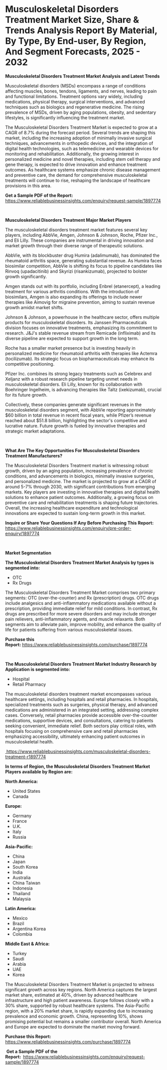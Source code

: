 <p><h1>Musculoskeletal Disorders Treatment Market Size, Share & Trends Analysis Report By Material, By Type, By End-user, By Region, And Segment Forecasts, 2025 - 2032</h1></p><p><strong>Musculoskeletal Disorders Treatment Market Analysis and Latest Trends</strong></p>
<p><p>Musculoskeletal disorders (MSDs) encompass a range of conditions affecting muscles, bones, tendons, ligaments, and nerves, leading to pain and functional limitations. Treatment options vary widely, including medications, physical therapy, surgical interventions, and advanced techniques such as biologics and regenerative medicine. The rising prevalence of MSDs, driven by aging populations, obesity, and sedentary lifestyles, is significantly influencing the treatment market.</p><p>The Musculoskeletal Disorders Treatment Market is expected to grow at a CAGR of 8.7% during the forecast period. Several trends are shaping this market, including the increasing adoption of minimally invasive surgical techniques, advancements in orthopedic devices, and the integration of digital health technologies, such as telemedicine and wearable devices for monitoring and rehabilitation. Additionally, the growing interest in personalized medicine and novel therapies, including stem cell therapy and gene therapy, is expected to drive innovation and enhance treatment outcomes. As healthcare systems emphasize chronic disease management and preventive care, the demand for comprehensive musculoskeletal treatments will continue to rise, reshaping the landscape of healthcare provisions in this area.</p></p>
<p><strong>Get a Sample PDF of the Report:&nbsp;</strong> <a href="https://www.reliablebusinessinsights.com/enquiry/request-sample/1897774?utm_campaign=84&utm_medium=2&utm_source=Github&utm_content=ia&utm_term=12042025&utm_id=musculoskeletal-disorders-treatment">https://www.reliablebusinessinsights.com/enquiry/request-sample/1897774</a></p>
<p>&nbsp;</p>
<p><strong>Musculoskeletal Disorders Treatment Major Market Players</strong></p>
<p><p>The musculoskeletal disorders treatment market features several key players, including AbbVie, Amgen, Johnson & Johnson, Roche, Pfizer Inc., and Eli Lilly. These companies are instrumental in driving innovation and market growth through their diverse range of therapeutic solutions.</p><p>AbbVie, with its blockbuster drug Humira (adalimumab), has dominated the rheumatoid arthritis space, generating substantial revenue. As Humira faces biosimilar competition, AbbVie is shifting its focus to pipeline candidates like Rinvoq (upadacitinib) and Skyrizi (risankizumab), projected to bolster growth significantly.</p><p>Amgen stands out with its portfolio, including Enbrel (etanercept), a leading treatment for various arthritis conditions. With the introduction of biosimilars, Amgen is also expanding its offerings to include newer therapies like Aimovig for migraine prevention, aiming to sustain revenue growth amidst market shifts.</p><p>Johnson & Johnson, a powerhouse in the healthcare sector, offers multiple products for musculoskeletal disorders. Its Janssen Pharmaceuticals division focuses on innovative treatments, emphasizing its commitment to research. J&J's stable revenue stream from Remicade (infliximab) and its diverse pipeline are expected to support growth in the long term.</p><p>Roche has a smaller market presence but is investing heavily in personalized medicine for rheumatoid arthritis with therapies like Actemra (tocilizumab). Its strategic focus on biopharmaceuticals may enhance its competitive positioning.</p><p>Pfizer Inc. combines its strong legacy treatments such as Celebrex and Xeljanz with a robust research pipeline targeting unmet needs in musculoskeletal disorders. Eli Lilly, known for its collaboration with Boehringer Ingelheim, is advancing therapies like Taltz (ixekizumab), crucial for its future growth.</p><p>Collectively, these companies generate significant revenues in the musculoskeletal disorders segment, with AbbVie reporting approximately $60 billion in total revenue in recent fiscal years, while Pfizer’s revenue reached about $51.8 billion, highlighting the sector's competitive and lucrative nature. Future growth is fueled by innovative therapies and strategic market adaptations.</p></p>
<p>&nbsp;</p>
<p><strong>What Are The Key Opportunities For Musculoskeletal Disorders Treatment Manufacturers?</strong></p>
<p><p>The Musculoskeletal Disorders Treatment market is witnessing robust growth, driven by an aging population, increasing prevalence of chronic conditions, and advancements in biologics, minimally invasive surgeries, and personalized medicine. The market is projected to grow at a CAGR of around 5-7% through 2030, with significant contributions from emerging markets. Key players are investing in innovative therapies and digital health solutions to enhance patient outcomes. Additionally, a growing focus on preventive care and rehabilitation treatments is shaping future trajectories. Overall, the increasing healthcare expenditure and technological innovations are expected to sustain long-term growth in this market.</p></p>
<p><strong>Inquire or Share Your Questions If Any Before Purchasing This Report:</strong> <a href="https://www.reliablebusinessinsights.com/enquiry/pre-order-enquiry/1897774?utm_campaign=84&utm_medium=2&utm_source=Github&utm_content=ia&utm_term=12042025&utm_id=musculoskeletal-disorders-treatment">https://www.reliablebusinessinsights.com/enquiry/pre-order-enquiry/1897774</a></p>
<p>&nbsp;</p>
<p><strong>Market Segmentation</strong></p>
<p><strong>The Musculoskeletal Disorders Treatment Market Analysis by types is segmented into:</strong></p>
<p><ul><li>OTC</li><li>Rx Drugs</li></ul></p>
<p><p>The Musculoskeletal Disorders Treatment Market comprises two primary segments: OTC (over-the-counter) and Rx (prescription) drugs. OTC drugs include analgesics and anti-inflammatory medications available without a prescription, providing immediate relief for mild conditions. In contrast, Rx drugs are prescribed for more severe disorders and may include stronger pain relievers, anti-inflammatory agents, and muscle relaxants. Both segments aim to alleviate pain, improve mobility, and enhance the quality of life for patients suffering from various musculoskeletal issues.</p></p>
<p><strong>Purchase this Report:&nbsp;</strong><a href="https://www.reliablebusinessinsights.com/purchase/1897774?utm_campaign=84&utm_medium=2&utm_source=Github&utm_content=ia&utm_term=12042025&utm_id=musculoskeletal-disorders-treatment">https://www.reliablebusinessinsights.com/purchase/1897774</a></p>
<p>&nbsp;</p>
<p><strong>The Musculoskeletal Disorders Treatment Market Industry Research by Application is segmented into:</strong></p>
<p><ul><li>Hospital</li><li>Retail Pharmacy</li></ul></p>
<p><p>The musculoskeletal disorders treatment market encompasses various healthcare settings, including hospitals and retail pharmacies. In hospitals, specialized treatments such as surgeries, physical therapy, and advanced medications are administered in an integrated setting, addressing complex cases. Conversely, retail pharmacies provide accessible over-the-counter medications, supportive devices, and consultations, catering to patients seeking convenient, immediate relief. Both sectors play critical roles, with hospitals focusing on comprehensive care and retail pharmacies emphasizing accessibility, ultimately enhancing patient outcomes in musculoskeletal health.</p></p>
<p><a href="https://www.reliablebusinessinsights.com/musculoskeletal-disorders-treatment-r1897774?utm_campaign=84&utm_medium=2&utm_source=Github&utm_content=ia&utm_term=12042025&utm_id=musculoskeletal-disorders-treatment">&nbsp;https://www.reliablebusinessinsights.com/musculoskeletal-disorders-treatment-r1897774</a></p>
<p><strong>In terms of Region, the Musculoskeletal Disorders Treatment Market Players available by Region are:</strong></p>
<p>
    <p> <strong> North America: </strong>
        <ul>
            <li>United States</li>
            <li>Canada</li>
        </ul>
        </p> 
    <p> <strong> Europe: </strong>
        <ul>
            <li>Germany</li>
            <li>France</li>
            <li>U.K.</li>
            <li>Italy</li>
            <li>Russia</li>
        </ul>
        </p> 
    <p> <strong> Asia-Pacific: </strong>
        <ul>
            <li>China</li>
            <li>Japan</li>
            <li>South Korea</li>
            <li>India</li>
            <li>Australia</li>
            <li>China Taiwan</li>
            <li>Indonesia</li>
            <li>Thailand</li>
            <li>Malaysia</li>
        </ul>
        </p> 
    <p> <strong> Latin America: </strong>
        <ul>
            <li>Mexico</li>
            <li>Brazil</li>
            <li>Argentina Korea</li>
            <li>Colombia</li>
        </ul>
        </p> 
    <p> <strong> Middle East & Africa: </strong>
        <ul>
            <li>Turkey</li>
            <li>Saudi</li>
            <li>Arabia</li>
            <li>UAE</li>
            <li>Korea</li>
        </ul>
    </p>
    </p>
<p><p>The Musculoskeletal Disorders Treatment Market is projected to witness significant growth across key regions. North America captures the largest market share, estimated at 40%, driven by advanced healthcare infrastructure and high patient awareness. Europe follows closely with a 30% share, supported by robust healthcare systems. The Asia-Pacific region, with a 20% market share, is rapidly expanding due to increasing prevalence and economic growth. China, representing 10%, shows promising potential but remains a smaller contributor overall. North America and Europe are expected to dominate the market moving forward.</p></p>
<p><strong>Purchase this Report: </strong><a href="https://www.reliablebusinessinsights.com/purchase/1897774?utm_campaign=84&utm_medium=2&utm_source=Github&utm_content=ia&utm_term=12042025&utm_id=musculoskeletal-disorders-treatment">https://www.reliablebusinessinsights.com/purchase/1897774</a></p>
<p>&nbsp;<strong>Get a Sample PDF of the Report:&nbsp;&nbsp;</strong><a href="https://www.reliablebusinessinsights.com/enquiry/request-sample/1897774?utm_campaign=84&utm_medium=2&utm_source=Github&utm_content=ia&utm_term=12042025&utm_id=musculoskeletal-disorders-treatment">https://www.reliablebusinessinsights.com/enquiry/request-sample/1897774</a></p>
<p><strong></strong></p>
<p><p></p><p></p><p></p></p>
